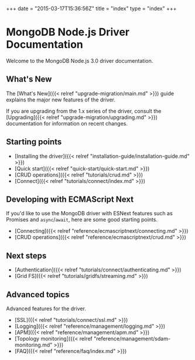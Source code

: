 +++
date = "2015-03-17T15:36:56Z"
title = "index"
type = "index"
+++

# MongoDB Node.js Driver Documentation

Welcome to the MongoDB Node.js 3.0 driver documentation.


## What's New

The [What's New]({{< relref "upgrade-migration/main.md" >}}) guide explains the major new features of the driver.

If you are upgrading from the 1.x series of the driver, consult the [Upgrading]({{< relref "upgrade-migration/upgrading.md" >}}) documentation for
information on recent changes.

## Starting points

* [Installing the driver]({{< relref "installation-guide/installation-guide.md" >}})
* [Quick start]({{< relref "quick-start/quick-start.md" >}})
* [CRUD operations]({{< relref "tutorials/crud.md" >}})
* [Connect]({{< relref "tutorials/connect/index.md" >}})

## Developing with ECMAScript Next

If you'd like to use the MongoDB driver with ESNext features such as Promises and `async`/`await`, here are some good starting points.

* [Connecting]({{< relref "reference/ecmascriptnext/connecting.md" >}})
* [CRUD operations]({{< relref "reference/ecmascriptnext/crud.md" >}})

## Next steps

* [Authentication]({{< relref "tutorials/connect/authenticating.md" >}})
* [Grid FS]({{< relref "tutorials/gridfs/streaming.md" >}})

## Advanced topics

Advanced features for the driver.

* [SSL]({{< relref "tutorials/connect/ssl.md" >}})
* [Logging]({{< relref "reference/management/logging.md" >}})
* [APM]({{< relref "reference/management/apm.md" >}})
* [Topology monitoring]({{< relref "reference/management/sdam-monitoring.md" >}})
* [FAQ]({{< relref "reference/faq/index.md" >}})
